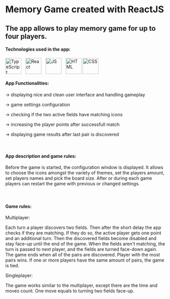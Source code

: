 # Memory Game created with ReactJS
## The app allows to play memory game for up to four players.

#### Technologies used in the app:
<img align="left" alt="TypeScript" width="50px" src="https://cdn.jsdelivr.net/gh/devicons/devicon@latest/icons/typescript/typescript-original.svg" style="padding-right:10px;"/>
<img align="left" alt="React" width="50px" src="https://cdn.jsdelivr.net/gh/devicons/devicon@latest/icons/react/react-original.svg" style="padding-right:10px;" />
<img align="left" alt="JS" width="50px" src="https://cdn.jsdelivr.net/gh/devicons/devicon@latest/icons/javascript/javascript-plain.svg" style="padding-right:10px;" />
<img align="left" alt="HTML" width="50px" src="https://cdn.jsdelivr.net/gh/devicons/devicon@latest/icons/html5/html5-plain.svg" />
<img align="left" alt="CSS" width="50px" src="https://cdn.jsdelivr.net/gh/devicons/devicon@latest/icons/css3/css3-plain.svg" style="padding-right:10px;" />

<br/> <br/> <br/> 

#### App Functionalities:
<p>-> displaying nice and clean user interface and handling gameplay</p>
<p>-> game settings configuration</p>
<p>-> checking if the two active fields have matching icons</p>
<p>-> increasing the player points after successfull match</p>
<p>-> displaying game results after last pair is discovered</p>

<br/> 

#### App description and game rules:
<p>Before the game is started, the configuration window is displayed. It allows to choose the icons amongst the variety of themes, set the players amount, set players names and pick the board size. After or during each game players can restart the game with previous or changed settings.
<br/> <br/> <br/> 

#### Game rules:
<p>Multiplayer:</p>
<p>Each turn a player discovers two fields. Then after the short delay the app checks if they are matching. If they do so, the active player gets one point and an additional turn. Then the discovered fields become disabled and stay face-up until the end of the game. When the fields aren't  matching, the turn is passed to next player, and the fields are turned face-down again. The game ends when all of the pairs are discovered. Player with the most pairs wins. If one or more players have the same amount of pairs, the game is tied.</p>
<p>Singleplayer:</p>
<p>The game works similar to the multiplayer, except there are the time and moves count. One move equals to turning two fields face-up.</p>



